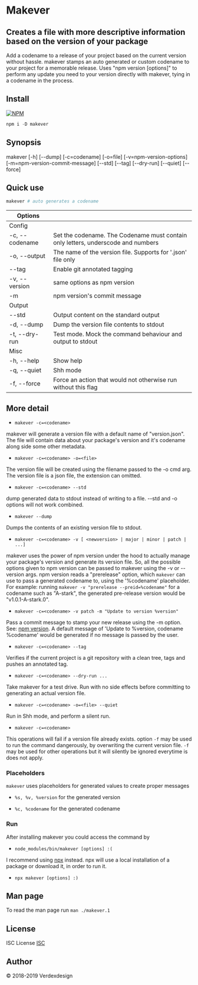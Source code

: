 # Makever

## Creates a file with more descriptive information based on the version of your package

Add a codename to a release of your project based on the current version without hassle.
makever stamps an auto generated or custom codename to your project for a memorable release.
Uses "npm version [options]" to perform any update you need to your version directly with makever, tying in a codename in the process.

## Install

[![NPM](https://nodei.co/npm/makever.png)](https://nodei.co/npm/makever/)

```js
npm i -D makever
```

## Synopsis

makever [-h] [--dump] [-c=codename] [-o=file] [-v=npm-version-options] [-m=npm-version-commit-message] [--std] [--tag] [--dry-run] [--quiet] [--force]

## Quick use

```bash
makever # auto generates a codename
```

|Options||
|--|--|
| Config | |
| -c, --codename   | Set the codename. The Codename must contain only letters, underscode and numbers |
| -o, --output | The name of the version file. Supports for '.json' file only |
| --tag | Enable git annotated tagging |
| -v, --version | same options as npm version |
| -m | npm version's commit message |
| Output | |
| --std | Output content on the standard output |
| -d, --dump | Dump the version file contents to stdout |
| -t, --dry-run | Test mode. Mock the command behaviour and output to stdout |
| Misc | |
| -h, --help | Show help |
| -q, --quiet | Shh mode |
| -f, --force | Force an action that would not otherwise run without this flag |

## More detail

* ```makever -c=<codename>```

makever will generate a version file with a default name of "version.json".
The file will contain data about your package's version and it's codename along side some other metadata.

* ```makever -c=<codename> -o=<file>```

The version file will be created using the filename passed to the -o cmd arg. The version file is a json file, the extension can omitted.

* ```makever -c=<codename> --std```

dump generated data to stdout instead of writing to a file. --std and -o options will not work combined.

* ```makever --dump```

Dumps the contents of an existing version file to stdout.

* ```makever -c=<codename> -v [ <newversion> | major | minor | patch | ...]```

makever uses the power of npm version under the hood to actually manage your package's version and generate its version file. So, all the possible options given to npm version can be passed to makever using the -v or --version args. npm version reads a "prerelease" option, which ```makever``` can use to pass a generated codename to, using the '%codename' placeholder.
For example: running ```makever -v "prerelease --preid=%codename"``` for a codename such as "A-stark", the generated pre-release version would be "v1.0.1-A-stark.0".

* ```makever -c=<codename> -v patch -m "Update to version %version"```

Pass a commit message to stamp your new release using the -m option. See: [npm version](https://docs.npmjs.com/cli/version).
A default message of 'Update to %version, codename %codename' would be generated if no message is passed by the user.

* ```makever -c=<codename> --tag```

Verifies if the current project is a git repository with a clean tree, tags and pushes an annotated tag.

* ```makever -c=<codename> --dry-run ...```

Take makever for a test drive. Run with no side effects before committing to generating an actual version file.

* ```makever -c=<codename> -o=<file> --quiet```

Run in Shh mode, and perform a silent run.

* ```makever -c=<codename>```

This operations will fail if a version file already exists. option ```-f``` may be used to run the command dangerously, by overwriting the current version file. ```-f``` may be used for other operations but it will silently be ignored everytime is does not apply.

### Placeholders

```makever``` uses placeholders for generated values to create proper messages

* ```%s, %v, %version``` for the generated version

* ```%c, %codename``` for the generated codename

### Run

After installing makever you could access the command by

* ```node_modules/bin/makever [options] :(```

I recommend using [npx](https://www.npmjs.com/package/npx) instead. npx will use a local installation of a package or download it, in order to run it.

* ```npx makever [options] :)```

## Man page

To read the man page run ```man ./makever.1```

## License

ISC License [ISC](https://opensource.org/licenses/ISC)

## Author

&copy; 2018-2019 Verdexdesign
